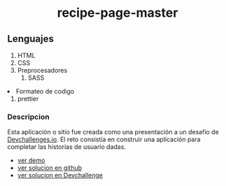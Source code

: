 <h1 align="center"> recipe-page-master </h1>
<h2> Lenguajes </h2>
<ol>
<li>HTML</li>
<li>CSS</li>
<li>
Preprocesadores
<ol>
    <li>SASS</li>
    </ol>
</ol>

</li>
<li>
Formateo de codigo
<ol>
    <li>prettier</li>
    </ol>
</ol>

</li>

<h3> Descripcion </h3>

<p>
Esta aplicación o sitio fue creada como una presentación a un desafío de <a href="http://devchallenges.io" target="_blank">Devchallenges.io</a>. El reto consistía en construir una aplicación para completar las historias de usuario dadas.
</p>

<ul>
<li><a href="138.197.235.123" target="_blank"> ver demo </a></li>
<li><a href="https://github.com/jean-carlos-19/recipe-page-master" target="_blank"> ver solucion en github </a></li>
<li><a href="https://devchallenges.io/solutions/NPUEWxYZCKMCyo0IVcvz" target="_blank"> ver solucion en Devchallenge </a></li>
</ul>
